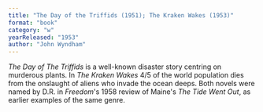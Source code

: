 ```yaml
---
title: "The Day of the Triffids (1951); The Kraken Wakes (1953)"
format: "book"
category: "w"
yearReleased: "1953"
author: "John Wyndham"
---
```


_The Day of The Triffids_ is a well-known disaster story centring on murderous plants. In _The Kraken Wakes_ 4/5 of the world population dies from the onslaught of aliens who invade the ocean deeps. Both novels were named by D.R. in _Freedom_'s 1958 review of Maine's _The Tide Went Out_, as earlier examples of the same genre.
